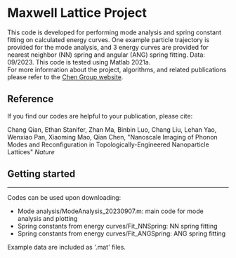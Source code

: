 # Maxwell Lattice Project

This code is developed for performing mode analysis and spring constant fitting on calculated energy curves. One example particle trajectory is provided for the mode analysis, and 3 energy curves are provided for nearest neighbor (NN) spring and angular (ANG) spring fitting.
Data: 09/2023.
This code is tested using Matlab 2021a.  
For more information about the project, algorithms, and related publications please refer to the [Chen Group website](https://chenlab.matse.illinois.edu/).  

## Reference

If you find our codes are helpful to your publication, please cite:

Chang Qian, Ethan Stanifer, Zhan Ma, Binbin Luo, Chang Liu, Lehan Yao, Wenxiao Pan,  Xiaoming Mao, Qian Chen, "Nanoscale Imaging of Phonon Modes and Reconfiguration in Topologically-Engineered Nanoparticle Lattices" _Nature_

## Getting started
---------------------
Codes can be used upon downloading:
- Mode analysis/ModeAnalysis_20230907.m: main code for mode analysis and plotting
- Spring constants from energy curves/Fit_NNSpring: NN spring fitting
- Spring constants from energy curves/Fit_ANGSpring: ANG spring fitting
  
Example data are included as '.mat' files.

